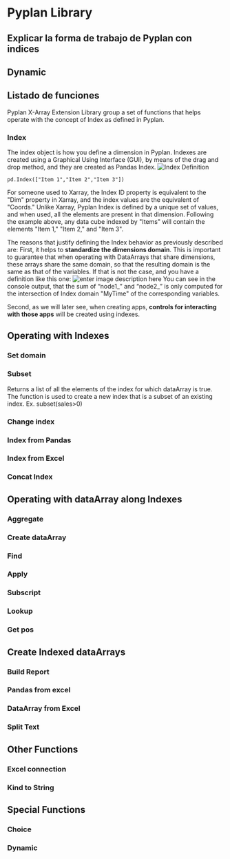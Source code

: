 
# Pyplan Library
## Explicar la forma de trabajo de Pyplan con indices
## Dynamic
## Listado de funciones


Pyplan X-Array Extension Library group a set of functions that helps operate with the concept of Index as defined in Pyplan.

### **Index**
The index object is how you define a dimension in Pyplan. Indexes are created using a Graphical Using Interface (GUI), by means of the drag and drop method, and they are created as Pandas Index.
![Index Definition](http://img.pyplan.org/Pyplan_library_index.png)

    pd.Index(["Item 1","Item 2","Item 3"])


For someone used to Xarray, the Index ID property is equivalent to the "Dim" property in Xarray, and the index values are the equivalent of "Coords." Unlike Xarray, Pyplan Index is defined by a unique set of values, and when used, all the elements are present in that dimension. Following the example above, any data cube indexed by "Items" will contain the elements "Item 1," "Item 2," and "Item 3".

The reasons that justify defining the Index behavior as previously described are: First, it helps to  **standardize the dimensions domain**. This is important to guarantee that when operating with DataArrays that share dimensions, these arrays share the same domain, so that the resulting domain is the same as that of the variables. If that is not the case, and you have a definition like this one:
![enter image description here](http://img.pyplan.org/Quick_start_node_domain.png)
You can see in the console output, that the sum of “node1_” and “node2_” is only computed for the intersection of Index domain "MyTime" of the corresponding variables.

Second, as we will later see, when creating apps,  **controls for interacting with those apps** will be created using indexes.


## Operating with Indexes
### Set domain
### Subset
Returns a list of all the elements of the index for which dataArray is true. The function is used to create a new index that is a subset of an existing index.
        Ex. subset(sales>0)
 
### Change index
### Index from Pandas
### Index from Excel
### Concat Index

## Operating with dataArray along Indexes
### Aggregate
### Create dataArray
### Find
### Apply
### Subscript
### Lookup
### Get pos

## Create Indexed dataArrays
### Build Report
### Pandas from excel
### DataArray from Excel
### Split Text

## Other Functions
### Excel connection
### Kind to String

## Special Functions
### Choice
### Dynamic



<!--stackedit_data:
eyJoaXN0b3J5IjpbLTE4OTg1NzUwMTZdfQ==
-->